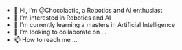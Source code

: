 - 👋 Hi, I’m @Chocolactic, a Robotics and AI enthusiast
- 👀 I’m interested in Robotics and AI
- 🌱 I’m currently learning a masters in Artificial Intelligence
- 💞️ I’m looking to collaborate on ...
- 📫 How to reach me ...

<!---
Chocolactic/Chocolactic is a ✨ special ✨ repository because its `README.md` (this file) appears on your GitHub profile.
You can click the Preview link to take a look at your changes.
--->
